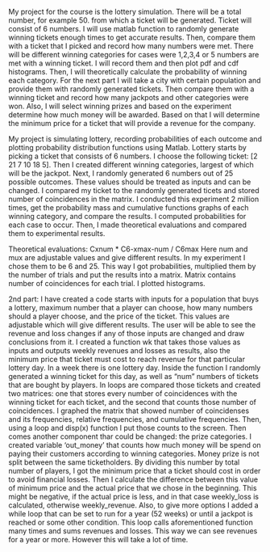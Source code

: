 My project for the course is the lottery simulation. There will be a total number, for example 50. from which a ticket will be generated. 
Ticket will consist of 6 numbers. I will use matlab function to randomly generate winning tickets enough times to get accurate results. 
Then, compare them with a ticket that I picked and record how many numbers were met. 
There will be different winning categories for cases were 1,2,3,4 or 5 numbers are met with a winning ticket. 
I will record them and then plot pdf and cdf histograms. Then, I will theoretically calculate the probability of winning each category. 
For the next part I will take a city with certain population and provide them with randomly generated tickets. 
Then compare them with a winning ticket and record how many jackpots and other categories were won. 
Also, I will select winning prizes and based on the experiment determine how much money will be awarded. 
Based on that I will determine the minimum price for a ticket that will provide a revenue for the company. 

My project is simulating lottery, recording probabilities of each outcome and plotting probability distribution functions using Matlab. 
Lottery starts by picking a ticket that consists of 6 numbers. I choose the following ticket: [2 21 7 10 18 5]. 
Then I created different winning categories, largest of which will be the jackpot. Next, I randomly generated 6 numbers out of 25 possible outcomes. 
These values should be treated as inputs and can be changed. I compared my ticket to the randomly generated ticets and stored number of coincidences in the matrix. 
I conducted this experiment 2 million times, get the probability mass and cumulative functions graphs of each winning category, and compare the results. 
I computed probabilities for each case to occur. Then, I made theoretical evaluations and compared them to experimental results. 

Theoretical evaluations: 
Cxnum * C6-xmax-num / C6max
Here num and mux are adjustable values and give different results. 
In my experiment I chose them to be 6 and 25. This way I got probabilities, multiplied them by the number of trials and put the results into a matrix. 
Matrix contains number of coincidences for each trial. I plotted histograms.


2nd part:
I have created a code starts with inputs for a population that buys a lottery, maximum number that a player can choose, how many numbers should a player choose, 
and the price of the ticket. This values are adjustable which will give different results. The user will be able to see the revenue and loss changes if any 
of those inputs are changed and draw conclusions from it.
I created a function wk that takes those values as inputs and outputs weekly revenues and losses as results, also the minimum price that ticket must cost to reach revenue for that particular lottery day. 
In a week there is one lottery day. Inside the function I randomly generated a winning ticket for this day, as well as “num” numbers of tickets that are bought by players. 
In loops are compared those tickets and created two matrices: one that stores every number of coincidences with the winning ticket for each ticket, and the second that counts those number of coincidences. 
I graphed the matrix that showed number of coincidenses and its frequencies, relative frequencies, and cumulative frequencies. 
Then, using a loop and disp(x) function I put those counts to the screen. Then comes another component thar could be changed: the prize categories. 
I created variable ‘out_money’ that counts how much money will be spend on paying their customers according to winning categories. 
Money prize is not split between the same ticketholders. By dividing this number by total number of players, I got the minimum price that a ticket should cost in order to avoid financial losses. Then I calculate the difference between this value of minimum price and the actual price that we chose in the beginning. This might be negative, if the actual price is less, and in that case weekly_loss is calculated, otherwise weekly_revenue. 
Also, to give more options I added a while loop that can be set to run for a year (52 weeks) or until a jackpot is reached or some other condition. 
This loop calls aforementioned function many times and sums revenues and losses. This way we can see revenues for a year or more. However this will take a lot of time.

